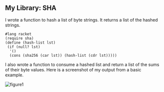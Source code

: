 ## My Library: SHA
I wrote a function to hash a list of byte strings. It returns a list of the hashed strings.
```
#lang racket
(require sha)
(define (hash-list lst)
 (if (null? lst)
  '()
  (cons (sha256 (car lst)) (hash-list (cdr lst)))))
```
I also wrote a function to consume a hashed list and return a list of the sums of their byte values.
Here is a screenshot of my output from a basic example.

![figure1](http://www.cs.uml.edu/~mbowe/OPL/fp1/fig1.png)
